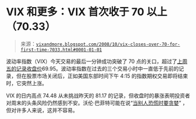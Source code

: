 <!--yml

category: 未分类

date: 2024-05-18 18:20:18

-->

# VIX 和更多：VIX 首次收于 70 以上（70.33）

> 来源：[`vixandmore.blogspot.com/2008/10/vix-closes-over-70-for-first-time-7033.html#0001-01-01`](http://vixandmore.blogspot.com/2008/10/vix-closes-over-70-for-first-time-7033.html#0001-01-01)

波动率指数（VIX）今天交易的最后一分钟成功突破了 70 点的关口，超过了[上周五的记录收盘价](http://vixandmore.blogspot.com/2008/10/two-more-vix-records.html)69.95。波动率指数在过去的三个交易小时中一直低于先前的记录，但在股票市场关闭后，正如美国东部时间下午 4:15 的指数期权交易即将结束时，它突然上涨。

VIX 的日内高点 74.48 从未挑战昨天的 81.17 的记录，但收盘时的暴涨表明投资者对周末的头条风险仍然感到不安。沃伦·巴菲特可能在说“[当别人恐慌时要贪婪](http://www.nytimes.com/2008/10/17/opinion/17buffett.html)” ，但对许多人来说，这并不容易。  

